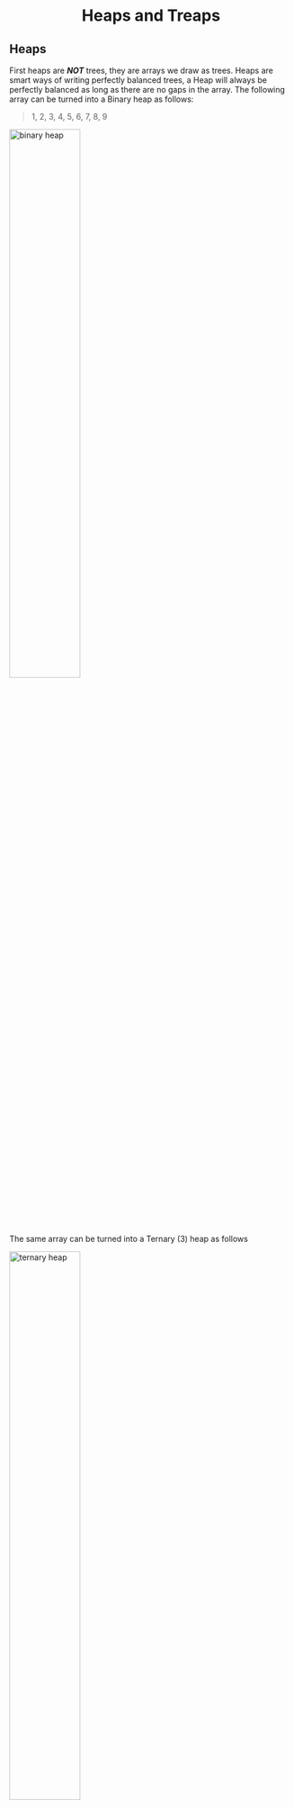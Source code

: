 <div align="center"><h1> Heaps and Treaps </h1></div>

## Heaps

First heaps are ***NOT*** trees, they are arrays we draw as trees. Heaps are smart ways of writing perfectly balanced
trees, a Heap will always be perfectly balanced as long as there are no gaps in the array. The following array can be
turned into a Binary heap as follows:

> 1, 2, 3, 4, 5, 6, 7, 8, 9

<img src="images/binary_heap.png" alt="binary heap" width="50%">

The same array can be turned into a Ternary (3) heap as follows

<img src="images/ternary_heap.png" alt="ternary heap" width="50%">

What's important to notice here is we are just drawing out the array in a clever way, but there are no connectors
between elements in the array. Elements in the array do not hold references to their children and children do not hold
references to their parents. From an implementation level this mean nodes in the array do not need to hold a left and
right field. Instead, to find a Nodes immediate descendent you use the following formula.

> ch = (k * d) + n

Where:

* `ch` is the descendent or child you want to find
* `k` is the current index of the parent
* `d` is the number of children each parent is allowed to have (binary heap has 2 children)
* `n` the child number you are looking for, ie looking for your first child => +1

If we take our first array example and fill in some values in the formula we can see how it works. We will first assume
the binary tree example, therefore `d` will be set to 2.

> `(index, key)`
> [(0, 1), (1, 2), (2, 3), (3, 4), (4, 5), (5, 6), (6, 7), (7, 8), (8, 9)]

Find the second child of 1:

```text
ch = (k * d) + n
ch = (0 * 2) + 2
ch = 2 (this is the index hence value is 3)
``` 

Find the first child of 4

```text
ch = (k * d) + n 
ch = (3 * 2) + 1
ch = (7 this is the index hence the value is 8)
```

The formula hold if we increase the number of children a node can have, ie imagine a ternary tree

Find the third child of 2

```text
ch = (k * d) + n 
ch = (1 * 3) + 3
ch = (6 this is the index hence the value is 7
```

To find the parent given the child's index we can use the following formula:

> k = (ch-1)/d -- floored

where:

* `k` is the index of the parent we are trying to find
* `ch` is the index of the child
* `d` is the number of children each parent in the heap is allowed to have

Find the parent of 3 in a binary heap

```text
k = (ch - 1) /d -- floored
k = (2 - 1) / 2 -- floored
k = 0 
``` 

Find the parent of 6 in a ternary heap

```text
k = (ch - 1) /d -- floored
k = (4 - 1) / 3 -- floored
k = 1
``` 

## Min and Max Heaps

As with trees, there's an order to the elements being inserted into heaps. Trees are useful for reducing the cost of
searching for elements quickly, we don't use heaps for that. We use heaps specifically when we want to give an order to
the items being removed. This algorithm is also known as a *Priority Queue* and Heaps are perfect solution.

A Priority Queue will remove a key with the highest priority in the case of heaps we can assign the `largest` value as
the value with the highest priority in a `max` heap, and we can assign the `smallest` value with the highest priority in
a `min` heap.

### Max heap

In a max heap every parent element must be `greater than or equal` to all of its descendants. Another important
difference between heaps and Binary Search Trees is that heaps can store duplicates, therefore parents can be equal to
their descendants

<img src="images/max_heap.png" alt="max heap">

### Min Heap

In a min heap every parent element must be smaller than all of it's descendants

<img src="images/min_heap.png" alt="min heap"> 

## Inserting and Deleting

### Inserting

To insert and element into a heap add the element at the back of the array, then compare the element to that of it's
parent, if the element has a higher priority than its parent swap the elements (this would be if the element was greater
than its parent in a max heap, but smaller than its parent in a min heap), since heaps are just arrays the swap
operations are just simple swap operation not tree rotations. Keep swapping the element until the element is in the
correct position. The benefit of using a heap is that we have a guarantee complexity of `O(log(n))` when inserting the
item in the data structure.

<img src="images/insert_90.png" alt="insert 90 shows an example of moving all the way to root"> <br />
<img src="images/insert_23.png" alt="insert 23 shows an example of not moving at all" width="40%">

### Deleting

Deleting an item in the heap works similarly to deletion by copying in a tree. Remembering we use heaps to delete the
item with the highest priority, we remove the first element in the array. This value will always hold the highest
priority value, so we just remove it, but we can't just leave a whole in the heap we need to re-balance the heap. <br />
To fill in the missing gap we take the last item in the heap and place it at root (this is the similarity to the
deletion by copying I mentioned earlier), we then compare that element with all of its descendants and replace it with
the dependent that has the higher priority. I am specifically mentioning all of its descendants as there is no guarantee
heaps will only have 2 children. Once we have found the highest valued descendant, we swap that child with the root
element, we repeat this process until the new element satisfies the conditions of the heap (it is either greater than
all of its children or smaller). In effect, we trickle down the last element in the heap until it finds a valid
position.

<img src="images/delete.png" alt="delete heap">

## Floyds Algorithm

Floyds algorithm is used to convert a standard array into a heap, from the bottom up. The algorithm has the following
sudo code

```kotlin
fun <T> floydAlgorithm(data: T[])  {
    for (i = indexOfLastNonLeaf ... 0)
    callMoveDown(i) // the trickle down operation for removing
}
```

to calculate the index of the last non leaf non use the following formula

> i = [n/2-1], n being the array size

Assume the following example an array `[2,8,6,1,10,15,3,12,11]`

## Treaps

Heaps are very useful in that they maintain a perfectly balanced tree, but they are quite useless when it comes to
searching for any item other than the item with the highest priority. Binary Trees are quite useful for searching, but
they are also quite unreliable for maintaining a balanced tree. A Treap tries to combine the balance of a heap (maybe
not as high on the enforced list) with the searching abilities of a tree, hence a treap is a combination of heaps and
trees, this is also evident in the name.

### Inserting into a Treap

Treaps differ from heaps in that they are Trees, again, but they differ from trees in that Nodes now also have a second
heap specific field; priority. In a Treap values are inserted into the tree using a data field, as standard to any
regular binary tree, but once they are placed in the tree they are also given a **Randomly generated priority**. This
priority is then compared to their parent, if the parents' priority is higher than the node just inserted then nothing
happens, however if the node being added has a higher priority we rotate the child with the parent. We continue this
process possibly rotating the node inserted with its initial grandparent until the priorities of the Treap are valid.

> **NB!** In a heap we just **SWAPPED** a child with a parent, in a Treap we need to **ROTATE** a child around its parent,
> this is because Heaps are array and Treap are trees.

### Removing from a Treap

Removing items from a Treap works similarly to heap deletion, but without the copying method and only the move down
operations. Deleting a Node with only one child or a leaf Node is simple and requires no extra explination, just remove
the items from the tree. <br />
When, however, we encounter a node that has both children, we first determine the child with the highest priority and
then rotate that child with the parent to be deleted. We continue this process until the Node is either a leaf node or a
node with only one child and were the deletion operation would be simple.
